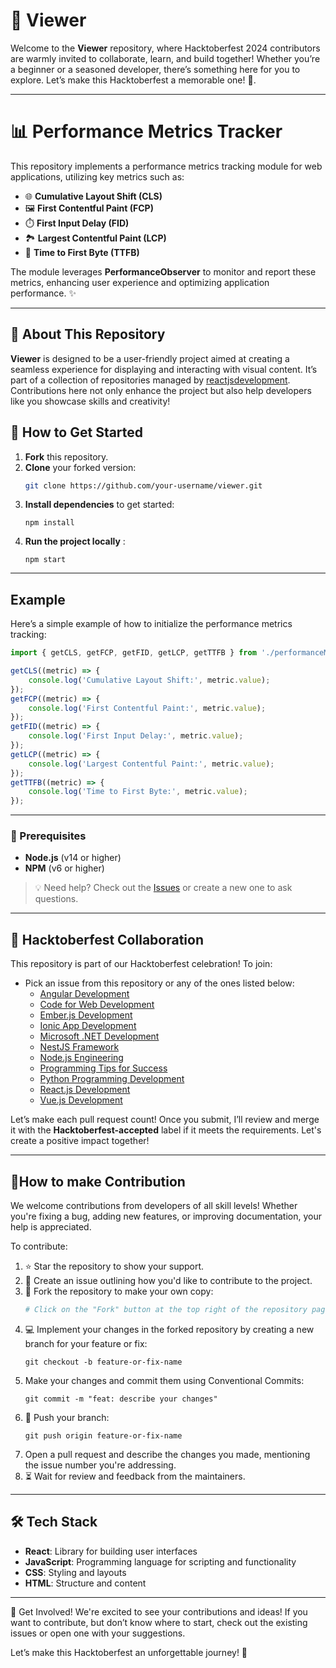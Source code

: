 # 📸 Viewer

Welcome to the **Viewer** repository, where Hacktoberfest 2024 contributors are warmly invited to collaborate, learn, and build together! Whether you’re a beginner or a seasoned developer, there’s something here for you to explore. Let’s make this Hacktoberfest a memorable one! 🎉.

---

# 📊 Performance Metrics Tracker

This repository implements a performance metrics tracking module for web applications, utilizing key metrics such as:

- 🌐 **Cumulative Layout Shift (CLS)**
- 🖼️ **First Contentful Paint (FCP)**
- ⏱️ **First Input Delay (FID)**
- 🏞️ **Largest Contentful Paint (LCP)**
- 🚀 **Time to First Byte (TTFB)**

The module leverages **PerformanceObserver** to monitor and report these metrics, enhancing user experience and optimizing application performance. ✨

---

## 👋 About This Repository

**Viewer** is designed to be a user-friendly project aimed at creating a seamless experience for displaying and interacting with visual content. It’s part of a collection of repositories managed by [reactjsdevelopment](https://github.com/reactjsdevelopment). Contributions here not only enhance the project but also help developers like you showcase skills and creativity!

## 🚀 How to Get Started

1. **Fork** this repository.
2. **Clone** your forked version:  
   ```bash
   git clone https://github.com/your-username/viewer.git
3. **Install dependencies** to get started:
   ```
   npm install
   ```
4. **Run the project locally** :
   ```
   npm start
   ```
---
## Example

Here’s a simple example of how to initialize the performance metrics tracking:

```javascript
import { getCLS, getFCP, getFID, getLCP, getTTFB } from './performanceMetrics';

getCLS((metric) => {
    console.log('Cumulative Layout Shift:', metric.value);
});
getFCP((metric) => {
    console.log('First Contentful Paint:', metric.value);
});
getFID((metric) => {
    console.log('First Input Delay:', metric.value);
});
getLCP((metric) => {
    console.log('Largest Contentful Paint:', metric.value);
});
getTTFB((metric) => {
    console.log('Time to First Byte:', metric.value);
});
  ```
---
   ### 📌 Prerequisites
- **Node.js** (v14 or higher)
- **NPM** (v6 or higher)

> 💡 Need help? Check out the [Issues](https://github.com/reactjsdevelopment/viewer/issues) or create a new one to ask questions.

---
## 🌟 Hacktoberfest Collaboration

This repository is part of our Hacktoberfest celebration! To join:

- Pick an issue from this repository or any of the ones listed below:
  - [Angular Development](https://github.com/angulardevelopment)
  - [Code for Web Development](https://github.com/codeforwebdevelopment)
  - [Ember.js Development](https://github.com/emberjsdevelopment)
  - [Ionic App Development](https://github.com/ionicappdevelopment)
  - [Microsoft .NET Development](https://github.com/microsoftdotnetdevelopment)
  - [NestJS Framework](https://github.com/NestJS-framework)
  - [Node.js Engineering](https://github.com/NodeJSEngineering)
  - [Programming Tips for Success](https://github.com/Programming-Tips-for-Success)
  - [Python Programming Development](https://github.com/pythonprogramming-development)
  - [React.js Development](https://github.com/reactjsdevelopment)
  - [Vue.js Development](https://github.com/vuejsdevelopment)

Let’s make each pull request count! Once you submit, I’ll review and merge it with the **Hacktoberfest-accepted** label if it meets the requirements. Let's create a positive impact together!

---
## 🤝How to make Contribution

We welcome contributions from developers of all skill levels! Whether you're fixing a bug, adding new features, or improving documentation, your help is appreciated. 

To contribute:

1. ⭐ Star the repository to show your support.
2. 📝 Create an issue outlining how you'd like to contribute to the project.
3. 🍴 Fork the repository to make your own copy:
   ```sh
   # Click on the "Fork" button at the top right of the repository page
4. 💻 Implement your changes in the forked repository by creating a new branch for your feature or fix:
   ```
   git checkout -b feature-or-fix-name
   ```
5. Make your changes and commit them using Conventional Commits:
   ```
   git commit -m "feat: describe your changes"
   ```
6. 🔄 Push your branch:
   ```
   git push origin feature-or-fix-name
   ```
7. Open a pull request and describe the changes you made, mentioning the issue number you're addressing.
8. ⏳ Wait for review and feedback from the maintainers.

---
   ## 🛠 Tech Stack

- **React**: Library for building user interfaces
- **JavaScript**: Programming language for scripting and functionality
- **CSS**: Styling and layouts
- **HTML**: Structure and content

---
🎉 Get Involved!
We're excited to see your contributions and ideas! If you want to contribute, but don’t know where to start, check out the existing issues or open one with your suggestions.

Let’s make this Hacktoberfest an unforgettable journey! 🚀
